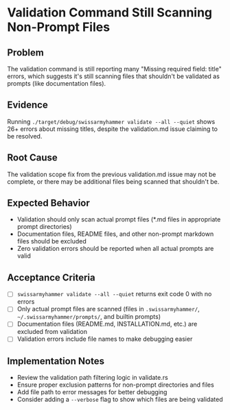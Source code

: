 # Validation Command Still Scanning Non-Prompt Files

## Problem
The validation command is still reporting many "Missing required field: title" errors, which suggests it's still scanning files that shouldn't be validated as prompts (like documentation files).

## Evidence
Running `./target/debug/swissarmyhammer validate --all --quiet` shows 26+ errors about missing titles, despite the validation.md issue claiming to be resolved.

## Root Cause
The validation scope fix from the previous validation.md issue may not be complete, or there may be additional files being scanned that shouldn't be.

## Expected Behavior
- Validation should only scan actual prompt files (*.md files in appropriate prompt directories)
- Documentation files, README files, and other non-prompt markdown files should be excluded
- Zero validation errors should be reported when all actual prompts are valid

## Acceptance Criteria
- [ ] `swissarmyhammer validate --all --quiet` returns exit code 0 with no errors
- [ ] Only actual prompt files are scanned (files in `.swissarmyhammer/`, `~/.swissarmyhammer/prompts/`, and builtin prompts)
- [ ] Documentation files (README.md, INSTALLATION.md, etc.) are excluded from validation
- [ ] Validation errors include file names to make debugging easier

## Implementation Notes
- Review the validation path filtering logic in validate.rs
- Ensure proper exclusion patterns for non-prompt directories and files
- Add file path to error messages for better debugging
- Consider adding a `--verbose` flag to show which files are being validated